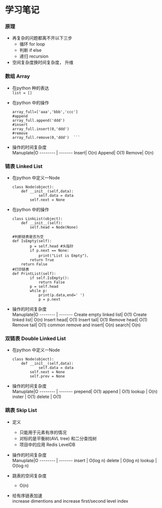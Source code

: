 # 学习笔记
### 原理
* 再复杂的问题都离不开以下三步
	* 循环 for loop
	* 判断 if else
	* 递归 recursion
* 空间复杂度换时间复杂度， 升维
### 数组 Array
* 在python 种的表达 <br>
	`list = []`
	
* 在python 中的操作 <br>
	```
	array_full=['aaa','bbb','ccc']
	#append
	array_full.append('ddd')
	#insert
	array_full.insert(0,'ddd')
	#remove
	array_full.remove(0,'ddd')	```

* 操作的时间复杂度 <br>
	Manuplate|O
	-------- | -------
	Insert| O(n)
	Append| O(1)
	Remove| O(n)
	
	
### 链表 Linked List
* 在python 中定义一Node <br>
	```
	class Node(object):
   		def __init__(self,data):
       			self.data = data
			self.next = None
	```
	
* 在python 中的操作 <br>
	```
	class LinkList(object):
   		def __init__(self):
       		self.head = Node(None)

   	#判断链表是否为空
   	def IsEmpty(self):
       		p = self.head #头指针
       		if p.next == None:
           		print("List is Empty")、
			return True
		return False
   	#打印链表
   	def PrintList(self):
       		if self.IsEmpty():
           		return False
       		p = self.head
       		while p:
           		print(p.data,end=' ')
           		p = p.next
	```
* 操作的时间复杂度 <br>
	Manuplate|O
	-------- | -------
	Create empty linked list| O(1)
	Create linked list| O(n)
	Insert head| O(1)
	Insert tail| O(1)
	Remove head| O(1)
	Remove tail| O(1)
	common remove and insert| O(n)
	search| O(n)


### 双链表 Double Linked List
* 在python 中定义一Node <br>
	```
	class Node(object):
   		def __init__(self,data):
       			self.data = data
			self.next = None
			self.prev = None
	```

* 操作的时间复杂度 <br>
	Manuplate|O
	-------- | -------
	prepend| O(1)
	append | O(1)
	lookup | O(n)
	inster | O(1)
	delete | O(1)
	
### 跳表 Skip List
* 定义 <br>
	 * 只能用于元素有序的情况
	 * 对标的是平衡树(AVL tree) 和二分查找树
	 * 项目中的应用 Redis LevelDB

* 操作的时间复杂度 <br>
	Manuplate|O
	-------- | -------
	insert | O(log n)
	delete | O(log n)
	lookup | O(log n)

* 跳表的空间复杂度 <br>
	* O(n)

* 给有序链表加速 <br>
	increase dimentions and increase first/second level index
	
	
	

